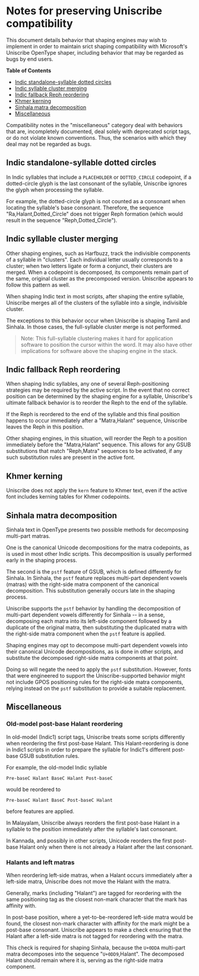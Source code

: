 # Notes for preserving Uniscribe compatibility #

This document details behavior that shaping engines may wish to
implement in order to maintain srict shaping compatibility with
Microsoft's Uniscribe OpenType shaper, including behavior that may be
regarded as bugs by end users.

**Table of Contents**

  - [Indic standalone-syllable dotted circles](#indic-standalone-syllable-dotted-circles)
  - [Indic syllable cluster merging](#indic-syllable-cluster-merging)
  - [Indic fallback Reph reordering](#indic-fallback-reph-reordering)
  - [Khmer kerning](#khmer-kerning)
  - [Sinhala matra decomposition](#sinhala-matra-decomposition)
  - [Miscellaneous](#miscellaneous)

Compatibility notes in the "miscellaneous" category deal with
behaviors that are, incompletely documented, deal solely with
deprecated script tags, or do not violate known conventions. Thus, the
scenarios with which they deal may not be regarded as bugs.


## Indic standalone-syllable dotted circles ##

In Indic syllables that include a `PLACEHOLDER` or `DOTTED_CIRCLE`
codepoint, if a dotted-circle glyph is the last consonant of the
syllable, Uniscribe ignores the glyph when processing the syllable.

For example, the dotted-circle glyph is not counted as a consonant
when locating the syllable's base consonant. Therefore, the sequence
"Ra,Halant,Dotted_Circle" does not trigger Reph formation (which would
result in the sequence "Reph,Dotted_Circle").


## Indic syllable cluster merging ##

Other shaping engines, such as Harfbuzz, track the indivisible
components of a syllable in "clusters". Each individual letter usually
corresponds to a cluster; when two letters ligate or form a conjunct,
their clusters are merged. When a codepoint is decomposed, its
components remain part of the same, original cluster as the
precomposed version. Uniscribe appears to follow this pattern as well.

When shaping Indic text in most scripts, after shaping the entire
syllable, Uniscribe merges all of the clusters of the syllable into a
single, indivisible cluster. 

The exceptions to this behavior occur when Uniscribe is shaping Tamil
and Sinhala. In those cases, the full-syllable cluster merge is not
performed.

> Note: This full-syllable clustering makes it hard for application
> software to position the cursor within the word. It may also have
> other implications for software above the shaping engine in the
> stack.


## Indic fallback Reph reordering ##

When shaping Indic syllables, any one of several Reph-positioning
strategies may be required by the active script. In the event that no
correct position can be determined by the shaping engine for a
syllable, Uniscribe's ultimate fallback behavior is to reorder the
Reph to the end of the syllable.

If the Reph is reordered to the end of the syllable and this final
position happens to occur immediately after a "Matra,Halant" sequence,
Uniscribe leaves the Reph in this position.

Other shaping engines, in this situation, will reorder the Reph to a
position immediately before the "Matra,Halant" sequence. This allows
for any GSUB substitutions that match "Reph,Matra" sequences to be
activated, if any such substitution rules are present in the active
font. 


## Khmer kerning ##

Uniscribe does not apply the `kern` feature to Khmer text, even if the
active font includes kerning tables for Khmer codepoints.


## Sinhala matra decomposition ##

Sinhala text in OpenType presents two possible methods for
decomposing multi-part matras. 

One is the canonical Unicode decompositions for the matra codepoints,
as is used in most other Indic scripts. This decomposition is usually
performed early in the shaping process.

The second is the `pstf` feature of GSUB, which is defined differently
for Sinhala. In Sinhala, the `pstf` feature replaces multi-part
dependent vowels (matras) with the right-side matra component of the
canonical decomposition. This substitution generally occurs late in
the shaping process.

Uniscribe supports the `pstf` behavior by handling the decomposition
of multi-part dependent vowels differently for Sinhala -- in a sense,
decomposing each matra into its left-side component followed by a
duplicate of the original matra, then substituting the duplicated
matra with the right-side matra component when the `pstf` feature is
applied.

Shaping engines may opt to decompose multi-part dependent
vowels into their canonical Unicode decompositions, as is done in
other scripts, and substitute the decomposed right-side matra
components at that point.
 
Doing so will negate the need to apply the `pstf` substitution.
However, fonts that were engineered to support the
Uniscribe-supported behavior might not include GPOS positioning
rules for the right-side matra components, relying instead on the
`pstf` substitution to provide a suitable replacement.



## Miscellaneous ##


### Old-model post-base Halant reordering ###

In old-model (Indic1) script tags, Uniscribe treats some
scripts differently when reordering the first post-base Halant. This
Halant-reordering is done in Indic1 scripts in order to prepare the
syllable for Indic1's different post-base GSUB substitution rules.

For example, the old-model Indic syllable

	Pre-baseC Halant BaseC Halant Post-baseC

would be reordered to

	Pre-baseC Halant BaseC Post-baseC Halant

before features are applied.

In Malayalam, Uniscribe always reorders the first post-base Halant in
a syllable to the position immediately after the syllable's last consonant.

In Kannada, and possibly in other scripts, Unicode reorders the first
post-base Halant only when there is not already a Halant after the
last consonant. 


### Halants and left matras ###

When reordering left-side matras, when a Halant occurs immediately
after a left-side matra, Uniscribe does not move the Halant with the matra.

Generally, marks (including "Halant") are tagged for reordering with
the same positioning tag as the closest non-mark character that the
mark has affinity with. 

In post-base position, where a yet-to-be-reordered left-side matra
would be found, the closest non-mark character with affinity for the
mark might be a post-base consonant. Uniscribe appears to make a check
ensuring that the Halant after a left-side matra is not tagged for
reordering with the matra.

This check is required for shaping Sinhala, because the `U+0DDA`
multi-part matra decomposes into the sequence "`U+0DD9`,Halant". The
decomposed Halant should remain where it is, serving as the right-side
matra component.

